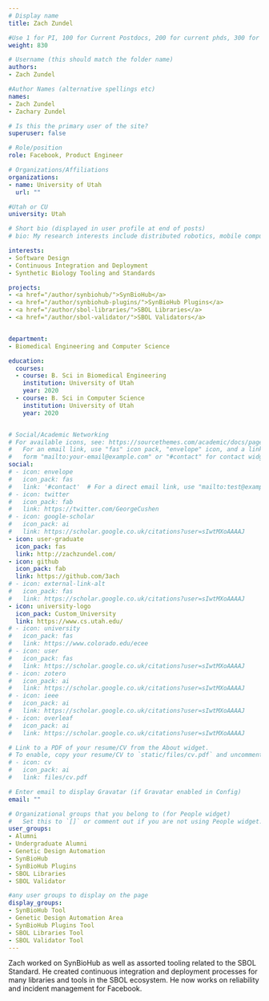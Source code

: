 ```yaml
---
# Display name
title: Zach Zundel

#Use 1 for PI, 100 for Current Postdocs, 200 for current phds, 300 for current masters, 400 for current undergrads, 800 for alum postdocs, 810 for alum phds, 820 for alum masters, and 830 for alum undergrads, 900 for tools, 1000 for projects
weight: 830

# Username (this should match the folder name)
authors:
- Zach Zundel

#Author Names (alternative spellings etc)
names:
- Zach Zundel
- Zachary Zundel

# Is this the primary user of the site?
superuser: false

# Role/position
role: Facebook, Product Engineer

# Organizations/Affiliations
organizations:
- name: University of Utah
  url: ""

#Utah or CU
university: Utah

# Short bio (displayed in user profile at end of posts)
# bio: My research interests include distributed robotics, mobile computing and programmable matter.

interests:
- Software Design
- Continuous Integration and Deployment
- Synthetic Biology Tooling and Standards

projects:
- <a href="/author/synbiohub/">SynBioHub</a>
- <a href="/author/synbiohub-plugins/">SynBioHub Plugins</a>
- <a href="/author/sbol-libraries/">SBOL Libraries</a>
- <a href="/author/sbol-validator/">SBOL Validators</a>


department:
- Biomedical Engineering and Computer Science

education:
  courses:
  - course: B. Sci in Biomedical Engineering
    institution: University of Utah
    year: 2020
  - course: B. Sci in Computer Science
    institution: University of Utah
    year: 2020


# Social/Academic Networking
# For available icons, see: https://sourcethemes.com/academic/docs/page-builder/#icons
#   For an email link, use "fas" icon pack, "envelope" icon, and a link in the
#   form "mailto:your-email@example.com" or "#contact" for contact widget.
social:
# - icon: envelope
#   icon_pack: fas
#   link: '#contact'  # For a direct email link, use "mailto:test@example.org".
# - icon: twitter
#   icon_pack: fab
#   link: https://twitter.com/GeorgeCushen
# - icon: google-scholar
#   icon_pack: ai
#   link: https://scholar.google.co.uk/citations?user=sIwtMXoAAAAJ
- icon: user-graduate
  icon_pack: fas
  link: http://zachzundel.com/
- icon: github
  icon_pack: fab
  link: https://github.com/3ach
# - icon: external-link-alt
#   icon_pack: fas
#   link: https://scholar.google.co.uk/citations?user=sIwtMXoAAAAJ
- icon: university-logo
  icon_pack: Custom_University
  link: https://www.cs.utah.edu/
# - icon: university
#   icon_pack: fas
#   link: https://www.colorado.edu/ecee
# - icon: user
#   icon_pack: fas
#   link: https://scholar.google.co.uk/citations?user=sIwtMXoAAAAJ
# - icon: zotero
#   icon_pack: ai
#   link: https://scholar.google.co.uk/citations?user=sIwtMXoAAAAJ
# - icon: ieee
#   icon_pack: ai
#   link: https://scholar.google.co.uk/citations?user=sIwtMXoAAAAJ
# - icon: overleaf
#   icon_pack: ai
#   link: https://scholar.google.co.uk/citations?user=sIwtMXoAAAAJ

# Link to a PDF of your resume/CV from the About widget.
# To enable, copy your resume/CV to `static/files/cv.pdf` and uncomment the lines below.
# - icon: cv
#   icon_pack: ai
#   link: files/cv.pdf

# Enter email to display Gravatar (if Gravatar enabled in Config)
email: ""

# Organizational groups that you belong to (for People widget)
#   Set this to `[]` or comment out if you are not using People widget.
user_groups:
- Alumni
- Undergraduate Alumni
- Genetic Design Automation
- SynBioHub
- SynBioHub Plugins
- SBOL Libraries
- SBOL Validator

#any user groups to display on the page
display_groups:
- SynBioHub Tool
- Genetic Design Automation Area
- SynBioHub Plugins Tool
- SBOL Libraries Tool
- SBOL Validator Tool
---
```


Zach worked on SynBioHub as well as assorted tooling related to the SBOL Standard. He created continuous integration and deployment processes for many libraries and tools in the SBOL ecosystem. He now works on reliability and incident management for Facebook. 